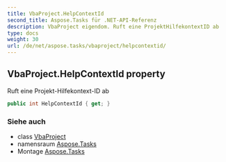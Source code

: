 ```yaml
---
title: VbaProject.HelpContextId
second_title: Aspose.Tasks für .NET-API-Referenz
description: VbaProject eigendom. Ruft eine ProjektHilfekontextID ab
type: docs
weight: 30
url: /de/net/aspose.tasks/vbaproject/helpcontextid/
---
```

## VbaProject.HelpContextId property

Ruft eine Projekt-Hilfekontext-ID ab

```csharp
public int HelpContextId { get; }
```

### Siehe auch

* class [VbaProject](../)
* namensraum [Aspose.Tasks](../../vbaproject/)
* Montage [Aspose.Tasks](../../../)


